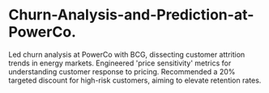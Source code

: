 # Churn-Analysis-and-Prediction-at-PowerCo.
Led churn analysis at PowerCo with BCG, dissecting customer attrition trends in energy markets. Engineered 'price sensitivity' metrics for understanding customer response to pricing. Recommended a 20% targeted discount for high-risk customers, aiming to elevate retention rates.
